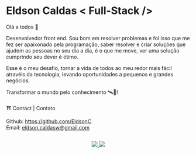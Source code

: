 # Eldson Caldas < Full-Stack />

Olá a todos 🍟

Desenvolvedor front end. Sou bom em resolver problemas e foi isso que me fez ser apaixonado pela programação, saber resolver e criar soluções que ajudem as pessoas no seu dia a dia, é o que me move, ver uma solução cumprindo seu dever é ótimo.

Esse é o meu desafio, tornar a vida de todos ao meu redor mais fácil atravéis da tecnologia, levando oportunidades a pequenos e grandes negócios.

Transformar o mundo pelo conhecimento 🛰️🚀!

⛩️ Contact | Contato

Github: https://github.com/EldsonC <br/>
Email: eldson.caldasw@gmail.com

##
  
<div align="center">
  <a href="https://www.instagram.com/eldsontt/" target="_blank">
    <img src="https://img.shields.io/badge/Instagram-E4405F?style=for-the-badge&logo=instagram&logoColor=white">
  </a>
  <a href="https://www.linkedin.com/in/eldsonc/" target="_blank">
    <img src="https://img.shields.io/badge/LinkedIn-0077B5?style=for-the-badge&logo=linkedin&logoColor=white">
  </a>
</div>

##

